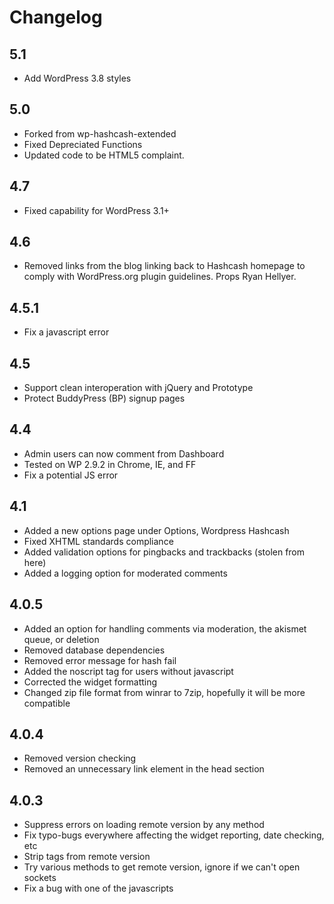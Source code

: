 # Changelog

## 5.1
* Add WordPress 3.8 styles

## 5.0 
* Forked from wp-hashcash-extended
* Fixed Depreciated Functions
* Updated code to be HTML5 complaint.

## 4.7
* Fixed capability for WordPress 3.1+

## 4.6
* Removed links from the blog linking back to Hashcash homepage to comply with WordPress.org plugin guidelines. Props Ryan Hellyer.

## 4.5.1
* Fix a javascript error

## 4.5
* Support clean interoperation with jQuery and Prototype
* Protect BuddyPress (BP) signup pages

## 4.4
* Admin users can now comment from Dashboard
* Tested on WP 2.9.2 in Chrome, IE, and FF
* Fix a potential JS error

## 4.1
* Added a new options page under Options, Wordpress Hashcash
* Fixed XHTML standards compliance
* Added validation options for pingbacks and trackbacks (stolen from here)
* Added a logging option for moderated comments

## 4.0.5
* Added an option for handling comments via moderation, the akismet queue, or deletion
* Removed database dependencies
* Removed error message for hash fail
* Added the noscript tag for users without javascript
* Corrected the widget formatting
* Changed zip file format from winrar to 7zip, hopefully it will be more compatible

## 4.0.4
* Removed version checking
* Removed an unnecessary link element in the head section

## 4.0.3
* Suppress errors on loading remote version by any method
* Fix typo-bugs everywhere affecting the widget reporting, date checking, etc
* Strip tags from remote version
* Try various methods to get remote version, ignore if we can't open sockets
* Fix a bug with one of the javascripts